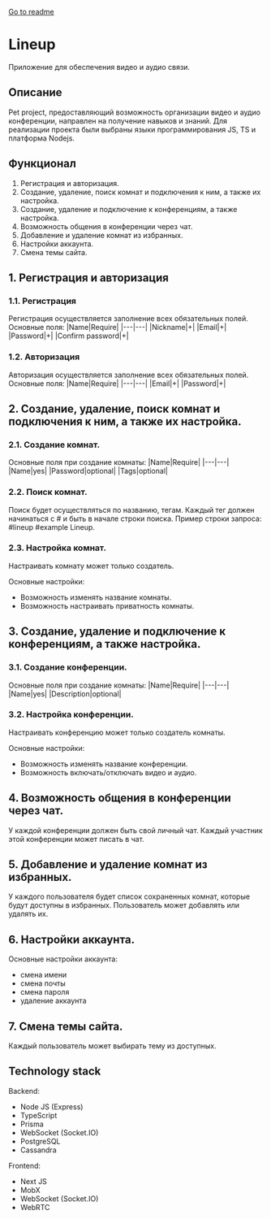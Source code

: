 [Go to readme](../README.md)

# Lineup
Приложение для обеспечения видео и аудио связи.

## Описание
Pet project, предоставляющий возможность организации видео и аудио конференции, направлен на получение навыков и знаний. Для реализации проекта были выбраны языки программирования JS, TS и платформа Nodejs.

## Функционал
1. Регистрация и авторизация.
2. Создание, удаление, поиск комнат и подключения к ним, а также их настройка.
3. Создание, удаление и подключение к конференциям, а также настройка.
4. Возможность общения в конференции через чат.
5. Добавление и удаление комнат из избранных.
6. Настройки аккаунта.
7. Смена темы сайта.

## 1. Регистрация и авторизация
### 1.1. Регистрация
Регистрация осуществляется заполнение всех обязательных полей.
Основные поля:
|Name|Require|
|---|---|
|Nickname|+|
|Email|+|
|Password|+|
|Confirm password|+|

### 1.2. Авторизация
Авторизация осуществляется заполнение всех обязательных полей.
Основные поля:
|Name|Require|
|---|---| 
|Email|+|
|Password|+| 

## 2. Создание, удаление, поиск комнат и подключения к ним, а также их настройка.
### 2.1. Создание комнат.
Основные поля при создание комнаты:
|Name|Require|
|---|---| 
|Name|yes|
|Password|optional|
|Tags|optional|

### 2.2. Поиск комнат.
Поиск будет осуществляться по названию, тегам. Каждый тег должен начинаться с # и быть в начале строки поиска. Пример строки запроса: #lineup #example Lineup.

### 2.3. Настройка комнат.
Настраивать комнату может только создатель.

Основные настройки:
- Возможность изменять название комнаты.
- Возможность настраивать приватность комнаты.

## 3. Создание, удаление и подключение к конференциям, а также настройка.

### 3.1. Создание конференции.
Основные поля при создание комнаты:
|Name|Require|
|---|---| 
|Name|yes|
|Description|optional|

### 3.2. Настройка конференции.
Настраивать конференцию может только создатель комнаты.

Основные настройки:
- Возможность изменять название конференции.
- Возможность включать/отключать видео и аудио.

## 4. Возможность общения в конференции через чат.
У каждой конференции должен быть свой личный чат. Каждый участник этой конференции может писать в чат. 

## 5. Добавление и удаление комнат из избранных.
У каждого пользователя будет список сохраненных комнат, которые будут доступны в избранных. Пользователь может добавлять или удалять их.

## 6. Настройки аккаунта.
Основные настройки аккаунта:
- смена имени
- смена почты
- смена пароля
- удаление аккаунта

## 7. Смена темы сайта.
Каждый пользователь может выбирать тему из доступных.

## Technology stack
Backend:
- Node JS (Express)
- TypeScript
- Prisma
- WebSocket (Socket.IO)
- PostgreSQL
- Cassandra

Frontend:
- Next JS
- MobX
- WebSocket (Socket.IO)
- WebRTC
